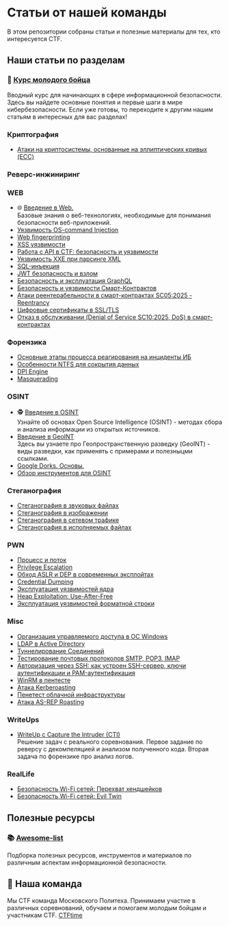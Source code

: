 # Статьи от нашей команды

В этом репозитории собраны статьи и полезные материалы для тех, кто интересуется CTF.

## Наши статьи по разделам

### 🔰 [Курс молодого бойца](/Misc/young_fighter_course.md)
Вводный курс для начинающих в сфере информационной безопасности. Здесь вы найдете основные понятия и первые шаги в мире кибербезопасности. Если уже готовы, то переходите к другим нашим статьям в интересных для вас разделах!

### Криптография
* [Атаки на криптосистемы, основанные на эллиптических кривых (ECC)](Cryptography/ECC.md)

### Реверс-инжиниринг

### WEB
* 🌐 [Введение в Web.](/WEB/introduction_to_the_Web.md)  
Базовые знания о веб-технологиях, необходимые для понимания безопасности веб-приложений.
* [Уязвимость OS-command Injection](/WEB/OS_Injection.md)
* [Web fingerprinting](/WEB/web-fingerprinting.md)
* [XSS уязвимости](/WEB/XSS.md)
* [Работа с API в CTF: безопасность и уязвимости](/WEB/working%20with%20API.md)
* [Уязвимость XXE при парсинге XML](/WEB/XXE_Guide.md)
* [SQL-инъекция](/WEB/SQL%20Injection.md)
* [JWT безопасность и взлом](/WEB/JWT_testing.md)
* [Безопасность и эксплуатация GraphQL](WEB/GraphQL.md)
* [Безопасность и уязвимости Смарт-Контрактов](/WEB/Smart-contracts_OWASP_TOP10.md)
* [Атаки реентерабельности в смарт-контрактах SC05:2025 - Reentrancy](/WEB/Reentrancy_Smart-Contract_Vulnerability.md)
* [Цифровые сертификаты в SSL/TLS](/WEB/Digital%certificates%in%SSL_TLS.md)
* [Отказ в обслуживании (Denial of Service SC10:2025, DoS) в смарт-контрактах](/WEB/DOS_Attack_Smart-Contracts.md)

### Форензика
* [Основные этапы процесса реагирования на инциденты ИБ](/Forensic/Основные%20этапы%20процесса%20реагирования%20на%20инциденты%20ИБ.md)
* [Особенности NTFS для сокрытия данных](/Forensic/NTFS_features_to_hide_data.md)
* [DPI Engine](/Forensic/DPI%Engine.md)
* [Masquerading](/Forensic/Masquerading.md)

### OSINT
* 🕵️ [Введение в OSINT](/OSINT/introduction_to_OSINT.md)  
Узнайте об основах Open Source Intelligence (OSINT) - методах сбора и анализа информации из открытых источников.
* [Введение в GeoINT](/OSINT/GeoINT_article.md)  
Здесь вы узнаете про Геопространственную разведку (GeoINT) - виды разведки, как применять с примерами и полезныцми ссылками.
* [Google Dorks. Основы.](/OSINT/introduction-to-googledorks.md)
* [Обзор инструментов для OSINT](/OSINT/osint-instruments.md)

### Стеганография
* [Стеганография в звуковых файлах](/steganography/audio_steganography.md)
* [Стеганография в изображении](/steganography/image_steganography.md)
* [Стеганография в сетевом трафике](/steganography/network-steganography.md)
* [Стеганография в исполняемых файлах](/steganography/executable-steganography.md)
  
### PWN
* [Процесс и поток](/PWN/Процесс%20и%20поток.md)
* [Privilege Escalation](/PWN/privilege_escalation.md)
* [Обход ASLR и DEP в современных эксплойтах](/PWN/Bypassing_ASLR_and_DEP_in_modern_exploits.md)
* [Credential Dumping](/PWN/Credential_Dumping.md)
* [Эксплуатация уязвимостей ядра](/PWN/Kernel_Exploitation.md)
* [Heap Exploitation: Use-After-Free](https://github.com/AnaktaCTF/CTF/blob/main/PWN/UAF.md)
* [Эксплуатация уязвимостей форматной строки](PWN/Format_String_Exploitation.md)

### Misc
* [Организация управляемого доступа в ОС Windows](/Misc/Организация%20управляемого%20доступа%20в%20ОС%20Windows.md)
* [LDAP в Active Directory](/Misc/Pentest_Active_Directory_LDAP.md)
* [Туннелирование Соединений](/Misc/tunneling_of_connections.md)
* [Тестирование почтовых протоколов SMTP, POP3, IMAP](/Misc/Postal_Protocols.md)
* [Авторизация через SSH: как устроен SSH-сервер, ключи аутентификации и PAM-аутентификация](/Misc/SSH.md)
* [WinRM в пентесте](/Misc/WinRM_in_pentest.md)
* [Атака Kerberoasting](/Misc/Kerberoasting.md)
* [Пенетест облачной инфраструктуры](/Misc/Cloud%20CTF.md)
* [Атака AS-REP Roasting](/Misc/AS_REP_Roasting.md)

### WriteUps
* [WriteUp с Capture the Intruder (CTI)](/WriteUps/CTI_writeup.md)  
Решение задач с реального соревнования. Первое задание по реверсу с декомпеляцией и анализом полученного кода. Вторая задача по форензике про анализ логов. 

### RealLife
* [Безопасность Wi-Fi сетей: Перехват хендшейков](/RealLife/Capturing_WiFi_Handshakes.md)
* [Безопасность Wi-Fi сетей: Evil Twin](/RealLife/Evil_Twin_Wifi.md)

## Полезные ресурсы

### 📚 [Awesome-list](/Misc/awesome.md)
Подборка полезных ресурсов, инструментов и материалов по различным аспектам информационной безопасности.

## 👾 Наша команда
Мы CTF команда Московского Политеха. Принимаем участие в различных соревнований, обучаем и помогаем молодым бойцам и участникам CTF.
[CTFtime](https://ctftime.org/team/150251)

